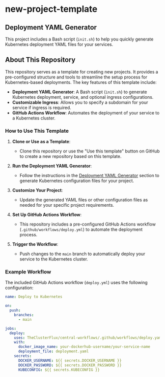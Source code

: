 # new-project-template

## Deployment YAML Generator

This project includes a Bash script (`init.sh`) to help you quickly generate Kubernetes deployment YAML files for your services.

## About This Repository

This repository serves as a template for creating new projects. It provides a pre-configured structure and tools to streamline the setup process for Kubernetes-based deployments. The key features of this template include:

- **Deployment YAML Generator**: A Bash script (`init.sh`) to generate Kubernetes deployment, service, and optional ingress configurations.
- **Customizable Ingress**: Allows you to specify a subdomain for your service if ingress is required.
- **GitHub Actions Workflow**: Automates the deployment of your service to a Kubernetes cluster.

### How to Use This Template

1. **Clone or Use as a Template**:
   - Clone this repository or use the "Use this template" button on GitHub to create a new repository based on this template.

2. **Run the Deployment YAML Generator**:
   - Follow the instructions in the [Deployment YAML Generator](#deployment-yaml-generator) section to generate Kubernetes configuration files for your project.

3. **Customize Your Project**:
   - Update the generated YAML files or other configuration files as needed for your specific project requirements.

4. **Set Up GitHub Actions Workflow**:
   - This repository includes a pre-configured GitHub Actions workflow (`.github/workflows/deploy.yml`) to automate the deployment process.

5. **Trigger the Workflow**:
   - Push changes to the `main` branch to automatically deploy your service to the Kubernetes cluster.

### Example Workflow

The included GitHub Actions workflow (`deploy.yml`) uses the following configuration:

```yaml
name: Deploy to Kubernetes

on:
  push:
    branches:
      - main

jobs:
  deploy:
    uses: TheClusterFlux/central-workflows/.github/workflows/deploy.yaml@main
    with:
      docker_image_name: your-dockerhub-username/your-service-name
      deployment_file: deployment.yaml
    secrets:
      DOCKER_USERNAME: ${{ secrets.DOCKER_USERNAME }}
      DOCKER_PASSWORD: ${{ secrets.DOCKER_PASSWORD }}
      KUBECONFIG: ${{ secrets.KUBECONFIG }}